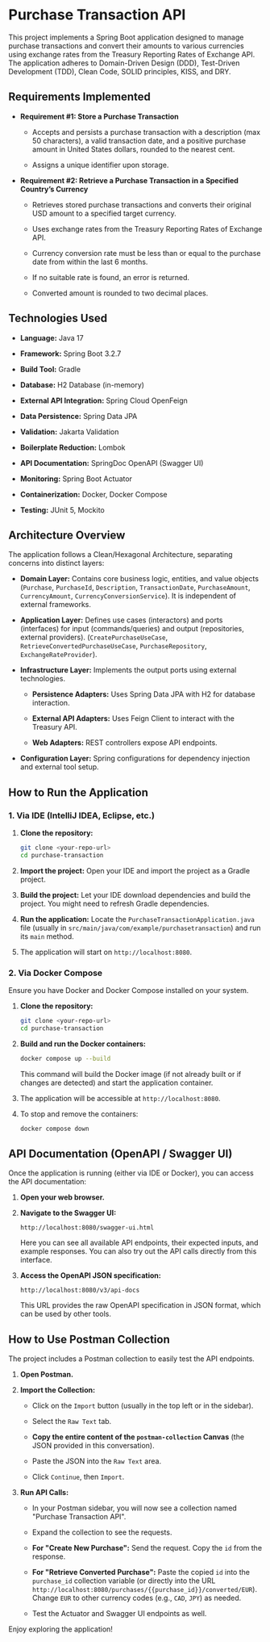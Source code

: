 # Purchase Transaction API

This project implements a Spring Boot application designed to manage purchase transactions and convert their amounts to various currencies using exchange rates from the Treasury Reporting Rates of Exchange API. The application adheres to Domain-Driven Design (DDD), Test-Driven Development (TDD), Clean Code, SOLID principles, KISS, and DRY.

## Requirements Implemented

* **Requirement #1: Store a Purchase Transaction**

  * Accepts and persists a purchase transaction with a description (max 50 characters), a valid transaction date, and a positive purchase amount in United States dollars, rounded to the nearest cent.

  * Assigns a unique identifier upon storage.

* **Requirement #2: Retrieve a Purchase Transaction in a Specified Country’s Currency**

  * Retrieves stored purchase transactions and converts their original USD amount to a specified target currency.

  * Uses exchange rates from the Treasury Reporting Rates of Exchange API.

  * Currency conversion rate must be less than or equal to the purchase date from within the last 6 months.

  * If no suitable rate is found, an error is returned.

  * Converted amount is rounded to two decimal places.

## Technologies Used

* **Language:** Java 17

* **Framework:** Spring Boot 3.2.7

* **Build Tool:** Gradle

* **Database:** H2 Database (in-memory)

* **External API Integration:** Spring Cloud OpenFeign

* **Data Persistence:** Spring Data JPA

* **Validation:** Jakarta Validation

* **Boilerplate Reduction:** Lombok

* **API Documentation:** SpringDoc OpenAPI (Swagger UI)

* **Monitoring:** Spring Boot Actuator

* **Containerization:** Docker, Docker Compose

* **Testing:** JUnit 5, Mockito

## Architecture Overview

The application follows a Clean/Hexagonal Architecture, separating concerns into distinct layers:

* **Domain Layer:** Contains core business logic, entities, and value objects (`Purchase`, `PurchaseId`, `Description`, `TransactionDate`, `PurchaseAmount`, `CurrencyAmount`, `CurrencyConversionService`). It is independent of external frameworks.

* **Application Layer:** Defines use cases (interactors) and ports (interfaces) for input (commands/queries) and output (repositories, external providers). (`CreatePurchaseUseCase`, `RetrieveConvertedPurchaseUseCase`, `PurchaseRepository`, `ExchangeRateProvider`).

* **Infrastructure Layer:** Implements the output ports using external technologies.

  * **Persistence Adapters:** Uses Spring Data JPA with H2 for database interaction.

  * **External API Adapters:** Uses Feign Client to interact with the Treasury API.

  * **Web Adapters:** REST controllers expose API endpoints.

* **Configuration Layer:** Spring configurations for dependency injection and external tool setup.

## How to Run the Application

### 1. Via IDE (IntelliJ IDEA, Eclipse, etc.)

1. **Clone the repository:**

   ```bash
   git clone <your-repo-url>
   cd purchase-transaction
   ```

2. **Import the project:** Open your IDE and import the project as a Gradle project.

3. **Build the project:** Let your IDE download dependencies and build the project. You might need to refresh Gradle dependencies.

4. **Run the application:** Locate the `PurchaseTransactionApplication.java` file (usually in `src/main/java/com/example/purchasetransaction`) and run its `main` method.

5. The application will start on `http://localhost:8080`.

### 2. Via Docker Compose

Ensure you have Docker and Docker Compose installed on your system.

1. **Clone the repository:**

   ```bash
   git clone <your-repo-url>
   cd purchase-transaction
   ```

2. **Build and run the Docker containers:**

   ```bash
   docker compose up --build
   ```

   This command will build the Docker image (if not already built or if changes are detected) and start the application container.

3. The application will be accessible at `http://localhost:8080`.

4. To stop and remove the containers:

   ```bash
   docker compose down
   ```

## API Documentation (OpenAPI / Swagger UI)

Once the application is running (either via IDE or Docker), you can access the API documentation:

1. **Open your web browser.**

2. **Navigate to the Swagger UI:**

   ```
   http://localhost:8080/swagger-ui.html
   ```

   Here you can see all available API endpoints, their expected inputs, and example responses. You can also try out the API calls directly from this interface.

3. **Access the OpenAPI JSON specification:**

   ```
   http://localhost:8080/v3/api-docs
   ```

   This URL provides the raw OpenAPI specification in JSON format, which can be used by other tools.

## How to Use Postman Collection

The project includes a Postman collection to easily test the API endpoints.

1. **Open Postman.**

2. **Import the Collection:**

   * Click on the `Import` button (usually in the top left or in the sidebar).

   * Select the `Raw Text` tab.

   * **Copy the entire content of the `postman-collection` Canvas** (the JSON provided in this conversation).

   * Paste the JSON into the `Raw Text` area.

   * Click `Continue`, then `Import`.

3. **Run API Calls:**

   * In your Postman sidebar, you will now see a collection named "Purchase Transaction API".

   * Expand the collection to see the requests.

   * **For "Create New Purchase":** Send the request. Copy the `id` from the response.

   * **For "Retrieve Converted Purchase":** Paste the copied `id` into the `purchase_id` collection variable (or directly into the URL `http://localhost:8080/purchases/{{purchase_id}}/converted/EUR`). Change `EUR` to other currency codes (e.g., `CAD`, `JPY`) as needed.

   * Test the Actuator and Swagger UI endpoints as well.

Enjoy exploring the application!
